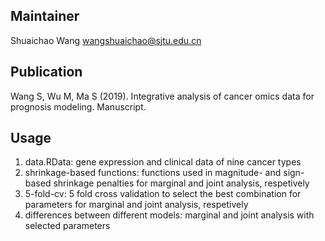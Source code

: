 Maintainer
-------
Shuaichao Wang  <wangshuaichao@sjtu.edu.cn>


Publication
-------
Wang S, Wu M, Ma S (2019). Integrative analysis of cancer omics data for prognosis modeling. Manuscript.


Usage
-------
1. data.RData: gene expression and clinical data of nine cancer types
2. shrinkage-based functions: functions used in magnitude- and sign-based shrinkage penalties for marginal and joint analysis, respetively
3. 5-fold-cv: 5 fold cross validation to select the best combination for parameters for marginal and joint analysis, respetively
4. differences between different models: marginal and joint analysis with selected parameters
